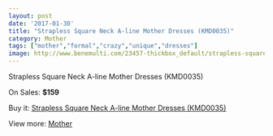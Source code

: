 ```yaml
---
layout: post
date: '2017-01-30'
title: "Strapless Square Neck A-line Mother Dresses (KMD0035)"
category: Mother
tags: ["mother","formal","crazy","unique","dresses"]
image: http://www.benemulti.com/23457-thickbox_default/strapless-square-neck-a-line-mother-dresses-kmd0035.jpg
---
```

Strapless Square Neck A-line Mother Dresses (KMD0035)

On Sales: **$159**
<a href="https://www.benemulti.com/en/mother/9125-strapless-square-neck-a-line-mother-dresses-kmd0035.html"><amp-img layout="responsive" width="600" height="600" src="//www.benemulti.com/23457-thickbox_default/strapless-square-neck-a-line-mother-dresses-kmd0035.jpg" alt="Strapless Square Neck A-line Mother Dresses (KMD0035) 0" /></a>

Buy it: [Strapless Square Neck A-line Mother Dresses (KMD0035)](https://www.benemulti.com/en/mother/9125-strapless-square-neck-a-line-mother-dresses-kmd0035.html "Strapless Square Neck A-line Mother Dresses (KMD0035)")

View more: [Mother](https://www.benemulti.com/en/76-mother "Mother")